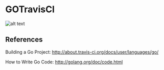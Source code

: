 # GOTravisCI

![alt text](https://www.travis-ci.org/tylerlim/GOTravisCI.svg?branch=master)

## References

Building a Go Project: http://about.travis-ci.org/docs/user/languages/go/

How to Write Go Code: http://golang.org/doc/code.html